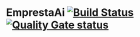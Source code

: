 # EmprestaAi [![Build Status](https://travis-ci.org/CaioMelo8/empresta-ai.svg?branch=master)](https://travis-ci.org/CaioMelo8/empresta-ai) [![Quality Gate status](https://sonarcloud.io/api/badges/gate?key=br.ufc.npi%3Aempresta-ai)](https://sonarcloud.io/dashboard/index/br.ufc.npi%3Aempresta-ai)
